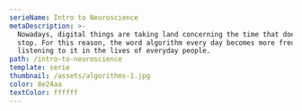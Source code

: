 ```yaml
---
serieName: Intro to Neuroscience
metaDescription: >-
  Nowadays, digital things are taking land concerning the time that doesn't
  stop. For this reason, the word algorithm every day becomes more frequent in
  listening to it in the lives of everyday people.
path: /intro-to-neuroscience
template: serie
thumbnail: /assets/algorithms-1.jpg
color: 8e24aa
textColor: ffffff
---
```


